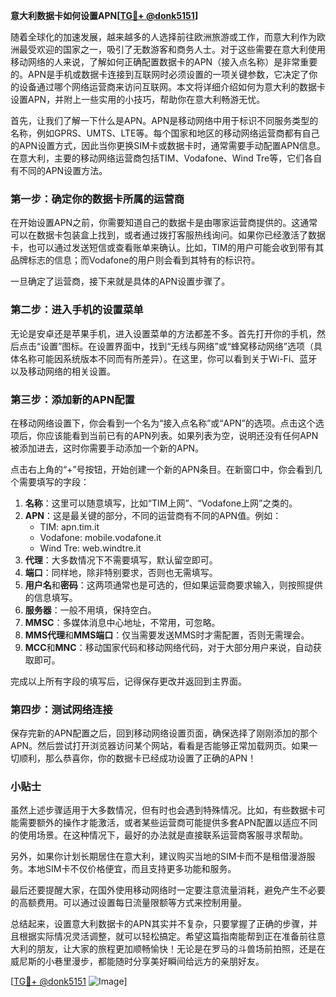 **意大利数据卡如何设置APN[[TG💪+ @donk5151](https://t.me/s/donk5151)]**

随着全球化的加速发展，越来越多的人选择前往欧洲旅游或工作，而意大利作为欧洲最受欢迎的国家之一，吸引了无数游客和商务人士。对于这些需要在意大利使用移动网络的人来说，了解如何正确配置数据卡的APN（接入点名称）是非常重要的。APN是手机或数据卡连接到互联网时必须设置的一项关键参数，它决定了你的设备通过哪个网络运营商来访问互联网。本文将详细介绍如何为意大利的数据卡设置APN，并附上一些实用的小技巧，帮助你在意大利畅游无忧。

首先，让我们了解一下什么是APN。APN是移动网络中用于标识不同服务类型的名称，例如GPRS、UMTS、LTE等。每个国家和地区的移动网络运营商都有自己的APN设置方式，因此当你更换SIM卡或数据卡时，通常需要手动配置APN信息。在意大利，主要的移动网络运营商包括TIM、Vodafone、Wind Tre等，它们各自有不同的APN设置方法。

### 第一步：确定你的数据卡所属的运营商

在开始设置APN之前，你需要知道自己的数据卡是由哪家运营商提供的。这通常可以在数据卡包装盒上找到，或者通过拨打客服热线询问。如果你已经激活了数据卡，也可以通过发送短信或查看账单来确认。比如，TIM的用户可能会收到带有其品牌标志的信息；而Vodafone的用户则会看到其特有的标识符。

一旦确定了运营商，接下来就是具体的APN设置步骤了。

### 第二步：进入手机的设置菜单

无论是安卓还是苹果手机，进入设置菜单的方法都差不多。首先打开你的手机，然后点击“设置”图标。在设置界面中，找到“无线与网络”或“蜂窝移动网络”选项（具体名称可能因系统版本不同而有所差异）。在这里，你可以看到关于Wi-Fi、蓝牙以及移动网络的相关设置。

### 第三步：添加新的APN配置

在移动网络设置下，你会看到一个名为“接入点名称”或“APN”的选项。点击这个选项后，你应该能看到当前已有的APN列表。如果列表为空，说明还没有任何APN被添加进去，这时你需要手动添加一个新的APN。

点击右上角的“+”号按钮，开始创建一个新的APN条目。在新窗口中，你会看到几个需要填写的字段：

1. **名称**：这里可以随意填写，比如“TIM上网”、“Vodafone上网”之类的。
2. **APN**：这是最关键的部分，不同的运营商有不同的APN值。例如：
   - TIM: apn.tim.it
   - Vodafone: mobile.vodafone.it
   - Wind Tre: web.windtre.it
3. **代理**：大多数情况下不需要填写，默认留空即可。
4. **端口**：同样地，除非特别要求，否则也无需填写。
5. **用户名**和**密码**：这两项通常也是可选的，但如果运营商要求输入，则按照提供的信息填写。
6. **服务器**：一般不用填，保持空白。
7. **MMSC**：多媒体消息中心地址，不常用，可忽略。
8. **MMS代理**和**MMS端口**：仅当需要发送MMS时才需配置，否则无需理会。
9. **MCC**和**MNC**：移动国家代码和移动网络代码，对于大部分用户来说，自动获取即可。

完成以上所有字段的填写后，记得保存更改并返回到主界面。

### 第四步：测试网络连接

保存完新的APN配置之后，回到移动网络设置页面，确保选择了刚刚添加的那个APN。然后尝试打开浏览器访问某个网站，看看是否能够正常加载网页。如果一切顺利，那么恭喜你，你的数据卡已经成功设置了正确的APN！

### 小贴士

虽然上述步骤适用于大多数情况，但有时也会遇到特殊情况。比如，有些数据卡可能需要额外的操作才能激活，或者某些运营商可能提供多套APN配置以适应不同的使用场景。在这种情况下，最好的办法就是直接联系运营商客服寻求帮助。

另外，如果你计划长期居住在意大利，建议购买当地的SIM卡而不是租借漫游服务。本地SIM卡不仅价格便宜，而且支持更多功能和服务。

最后还要提醒大家，在国外使用移动网络时一定要注意流量消耗，避免产生不必要的高额费用。可以通过设置每日流量限额等方式来控制用量。

总结起来，设置意大利数据卡的APN其实并不复杂，只要掌握了正确的步骤，并且根据实际情况灵活调整，就可以轻松搞定。希望这篇指南能帮到正在准备前往意大利的朋友，让大家的旅程更加顺畅愉快！无论是在罗马的斗兽场前拍照，还是在威尼斯的小巷里漫步，都能随时分享美好瞬间给远方的亲朋好友。

[[TG💪+ @donk5151](https://t.me/s/donk5151) ![Image](https://i.postimg.cc/rwNCRYN7/Snipaste-2025-04-30-17-27-05.png)]
